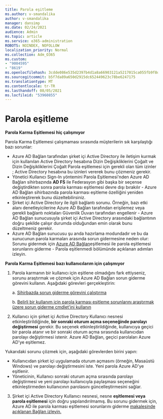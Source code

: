 ```yaml
---
title: Parola eşitleme
ms.author: v-smandalika
author: v-smandalika
manager: dansimp
ms.date: 02/24/2021
audience: Admin
ms.topic: article
ms.service: o365-administration
ROBOTS: NOINDEX, NOFOLLOW
localization_priority: Normal
ms.collection: Adm_O365
ms.custom:
- "9004595"
- "8619"
ms.openlocfilehash: 3cdde086e535d2397b4d1a8a66903121a5217015ca055fb9f8d025b0842f044b
ms.sourcegitcommit: b5f7da89a650d2915dc652449623c78be6247175
ms.translationtype: MT
ms.contentlocale: tr-TR
ms.lasthandoff: 08/05/2021
ms.locfileid: "53960855"
---
```

# <a name="password-synchronization"></a>Parola eşitleme

**Parola Karma Eşitlemesi hiç çalışmıyor**

Parola Karma Eşitlemesi çalışmaması sırasında müşterilerin sık karşılaştığı bazı sorunlar:

- Azure AD Bağlan tarafından şirket içi Active Directory ile iletişim kurmak için kullanılan  Active Directory  hesabına Dizin Değişikliklerini Çoğalt ve Dizin Değişikliklerini Çoğalt Parola eşitlemesi için gerekli olan tüm izinler ; Active Directory hesabına bu izinleri vererek bunu çözmeniz gerekir.
- Yönetici Kullanıcı Sign-In yöntemini Parola Eşitlemesi'nden Azure  AD Bağlan sihirbazında **AD FS** ile Federasyon gibi başka bir seçense değiştirdikten sonra parola  karması eşitlemesi devre dışı bırakılır - Azure AD Bağlan sihirbazında parola karması eşitleme özelliğini yeniden etkinleştirerek bunu düzeltebilirsiniz.
- Şirket içi Active Directory ile ilgili bağlantı sorunu. Örneğin, bazı etki alanı denetleyicilerine Azure AD Bağlan tarafından [](https://docs.microsoft.com/azure/active-directory/hybrid/reference-connect-ports) erişilemez veya gerekli bağlantı noktaları Güvenlik Duvarı tarafından engellenir - Azure AD Bağlan sunucusuyla şirket içi Active Directory arasındaki bağlantının doğru şekilde çalışır durumda olduğundan emin olarak bunu düzeltmeniz gerekir.
- Azure AD Bağlan sunucusu şu anda hazırlama modundadır ve bu da sunucunun parola karmaları arasında sorun gidermesine neden olur: Sorunu gidermek için [Azure AD Bağlan](https://docs.microsoft.com/azure/active-directory/hybrid/tshoot-connect-password-hash-synchronization)eşitlemesi ile parola eşitlemesi sorunlarını giderme - Parola eşitlenmedi bölümünde açıklanan adımları izleyin.

**Parola Karma Eşitlemesi bazı kullanıcılarım için çalışmıyor**

1. Parola karmanın bir kullanıcı için eşitlene olmadığını  fark ettiyseniz, sorunu araştırmak ve çözmek için Azure AD Bağlan sorun giderme görevini kullanın. Aşağıdaki görevleri gerçekleştirin:

    a. [Sihirbazda sorun giderme görevini çalıştırma](https://docs.microsoft.com/azure/active-directory/hybrid/tshoot-connect-objectsync)

    b. [Belirli bir kullanım için parola karması eşitleme sorunlarını araştırmak üzere sorun giderme cmdlet'ini kullanın](https://docs.microsoft.com/azure/active-directory/hybrid/tshoot-connect-password-hash-synchronization)

2. Kullanıcı için şirket içi Active Directory Kullanıcı nesnesi etkinleştirildiğinde, **bir sonraki oturum açma seçeneğinde parolayı değiştirmesi** gerekir. Bu seçenek etkinleştirildiğinde, kullanıcıya geçici bir parola atanır ve bir sonraki oturum açma sırasında kullanıcıdan parolayı değiştirmesi istenir. Azure AD Bağlan, geçici parolaları Azure AD'ye eşitlemez.

Yukarıdaki sorunu çözmek için, aşağıdaki görevlerden birini yapın:

- Kullanıcıdan şirket içi uygulamada oturum açmasını (örneğin, Masaüstü Windows) ve parolayı değiştirmesini iste. Yeni parola Azure AD'ye eşitlenir.
- Yöneticinin, Kullanıcı sonraki oturum açma sırasında parolayı değiştirmesi ve yeni parolayı kullanıcıyla paylaşması seçeneğini etkinleştirmeden kullanıcının parolasını güncelleştirmesini sağlar.

3. Şirket içi Active Directory Kullanıcı nesnesi, nesne **eşitlemesi veya parola eşitlemesi** için doğru yapılandırılmamış. Bu sorunu gidermek için, Azure AD ile parola karması eşitlemesi sorunlarını giderme [makalesinde açıklanan Bağlan izleyin.](https://docs.microsoft.com/azure/active-directory/hybrid/tshoot-connect-password-hash-synchronization)







